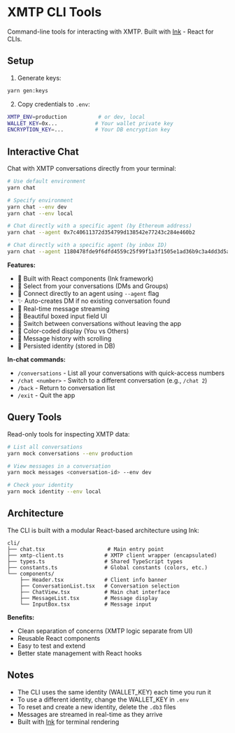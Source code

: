 # XMTP CLI Tools

Command-line tools for interacting with XMTP. Built with [Ink](https://github.com/vadimdemedes/ink) - React for CLIs.

## Setup

1. Generate keys:

```bash
yarn gen:keys
```

2. Copy credentials to `.env`:

```bash
XMTP_ENV=production          # or dev, local
WALLET_KEY=0x...            # Your wallet private key
ENCRYPTION_KEY=...          # Your DB encryption key
```

## Interactive Chat

Chat with XMTP conversations directly from your terminal:

```bash
# Use default environment
yarn chat

# Specify environment
yarn chat --env dev
yarn chat --env local

# Chat directly with a specific agent (by Ethereum address)
yarn chat --agent 0x7c40611372d354799d138542e77243c284e460b2

# Chat directly with a specific agent (by inbox ID)
yarn chat --agent 1180478fde9f6dfd4559c25f99f1a3f1505e1ad36b9c3a4dd3d5afb68c419179
```

**Features:**

- 🎨 Built with React components (Ink framework)
- 💬 Select from your conversations (DMs and Groups)
- 🤖 Connect directly to an agent using `--agent` flag
- ✨ Auto-creates DM if no existing conversation found
- 🔄 Real-time message streaming
- 🎯 Beautiful boxed input field UI
- 🔀 Switch between conversations without leaving the app
- 🌈 Color-coded display (You vs Others)
- 📜 Message history with scrolling
- 💾 Persisted identity (stored in DB)

**In-chat commands:**

- `/conversations` - List all your conversations with quick-access numbers
- `/chat <number>` - Switch to a different conversation (e.g., `/chat 2`)
- `/back` - Return to conversation list
- `/exit` - Quit the app

## Query Tools

Read-only tools for inspecting XMTP data:

```bash
# List all conversations
yarn mock conversations --env production

# View messages in a conversation
yarn mock messages <conversation-id> --env dev

# Check your identity
yarn mock identity --env local
```

## Architecture

The CLI is built with a modular React-based architecture using Ink:

```
cli/
├── chat.tsx                    # Main entry point
├── xmtp-client.ts             # XMTP client wrapper (encapsulated)
├── types.ts                   # Shared TypeScript types
├── constants.ts               # Global constants (colors, etc.)
└── components/
    ├── Header.tsx             # Client info banner
    ├── ConversationList.tsx   # Conversation selection
    ├── ChatView.tsx           # Main chat interface
    ├── MessageList.tsx        # Message display
    └── InputBox.tsx           # Message input
```

**Benefits:**

- Clean separation of concerns (XMTP logic separate from UI)
- Reusable React components
- Easy to test and extend
- Better state management with React hooks

## Notes

- The CLI uses the same identity (WALLET_KEY) each time you run it
- To use a different identity, change the WALLET_KEY in `.env`
- To reset and create a new identity, delete the `.db3` files
- Messages are streamed in real-time as they arrive
- Built with [Ink](https://github.com/vadimdemedes/ink) for terminal rendering

